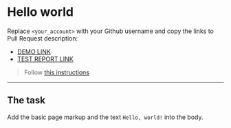# Hello world
Replace `<your_account>` with your Github username and copy the links to Pull Request description:
- [DEMO LINK](https://katy-mozharovska.github.io/layout_hello-world/)
- [TEST REPORT LINK](https://katy-mozharovska.github.io/layout_hello-world/report/html_report/)

> Follow [this instructions](https://mate-academy.github.io/layout_task-guideline/#how-to-solve-the-layout-tasks-on-github)
___

## The task
Add the basic page markup and the text `Hello, world!` into the body.
